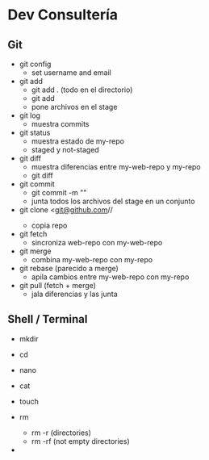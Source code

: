 # Dev Consultería

## Git

  - git config
    - set username and email
  - git add
    - git add . (todo en el directorio)
    - git add <file-name>
    - pone archivos en el stage
  - git log
    - muestra commits
  - git status
    - muestra estado de my-repo
    - staged y not-staged
  - git diff
    - muestra diferencias entre my-web-repo y my-repo
    - git diff <file-name>
  - git commit
    - git commit -m "<message>"
    - junta todos los archivos del stage en un conjunto
  - git clone <git@github.com/<user>/<repo>
    - copia repo
  - git fetch
    - sincroniza web-repo con my-web-repo
  - git merge
    - combina my-web-repo con my-repo
  - git rebase (parecido a merge)
    - apila cambios entre my-web-repo con my-repo
  - git pull (fetch + merge)
    - jala diferencias y las junta

## Shell / Terminal

  - mkdir
  - cd
  - nano
  - cat
  - touch
  - rm
    - rm -r (directories)
    - rm -rf (not empty directories)

  -

##
